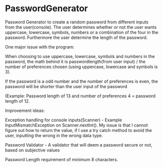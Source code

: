 # PasswordGenerator
Password Generator to create a random password from different inputs from the user(console).
The user determines whether or not the user wants uppercase, lowercase, symbols, numbers or a combination of the four in the password.
Furthermore the user determine the length of the password.

One major issue with the program:

When choosing to use uppercase, lowercase, symbols and numbers in the password, the math behind it is passwordlength(from user input) / the number of preferences chosen (using uppercase, lowercase and symbols is 3).

If the password is a odd number and the number of preferences is even, the password will be shorter than the user input of the password 

(Example: Password length of 13 and number of preferences 4 = password length of 12.

Improvement ideas:

Exception handling for console inputs(Scanner) - Example InputMismatchException on Scanner.nextInt(). My issue is that I cannot figure out how to return the value, if I use a try catch method to avoid the user, inputting the wrong in the wrong data type.

Password Validator - A validator that will deem a password secure or not, based on subjective values

Password Length requirement of minimum 8 characters.


